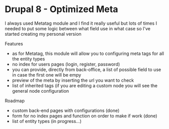 <h1>Drupal 8 - Optimized Meta</h1>
<hp>I always used Metatag module and I find it really useful but lots of times I needed to put some logic between what field use in what case so I've started creating my personal version</p>
<p>Features</p>
<ul>
  <li>as for Metatag, this module will allow you to configuring meta tags for all the entity types</li>
  <li>no index for users pages (login, register, password)</li>
  <li>you can provide, directly from back-office, a list of possible field to use in case the first one will be empy</li>
  <li>preview of the meta by inserting the url you want to check</li>
  <li>list of inherited tags (if you are editing a custom node you will see the general node configuration</li>
</ul>


<p>Roadmap</p>
<ul>
  <li>custom back-end pages with configurations (done)</li>
  <li>form for no index pages and function on order to make if work (done)</li>
  <li>list of entity types (in progress...)</li>
</ul>
